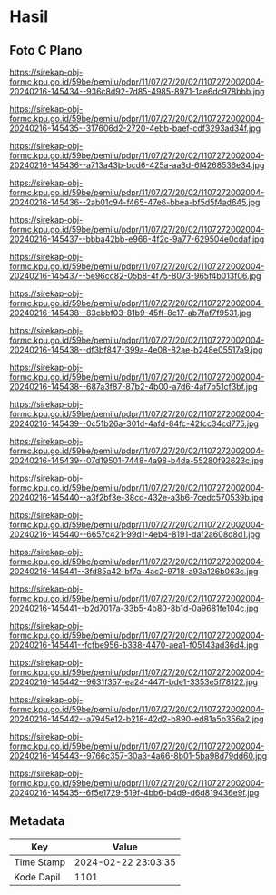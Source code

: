 # Hasil

## Foto C Plano

https://sirekap-obj-formc.kpu.go.id/59be/pemilu/pdpr/11/07/27/20/02/1107272002004-20240216-145434--936c8d92-7d85-4985-8971-1ae6dc978bbb.jpg

https://sirekap-obj-formc.kpu.go.id/59be/pemilu/pdpr/11/07/27/20/02/1107272002004-20240216-145435--317606d2-2720-4ebb-baef-cdf3293ad34f.jpg

https://sirekap-obj-formc.kpu.go.id/59be/pemilu/pdpr/11/07/27/20/02/1107272002004-20240216-145436--a713a43b-bcd6-425a-aa3d-6f4268536e34.jpg

https://sirekap-obj-formc.kpu.go.id/59be/pemilu/pdpr/11/07/27/20/02/1107272002004-20240216-145436--2ab01c94-f465-47e6-bbea-bf5d5f4ad645.jpg

https://sirekap-obj-formc.kpu.go.id/59be/pemilu/pdpr/11/07/27/20/02/1107272002004-20240216-145437--bbba42bb-e966-4f2c-9a77-629504e0cdaf.jpg

https://sirekap-obj-formc.kpu.go.id/59be/pemilu/pdpr/11/07/27/20/02/1107272002004-20240216-145437--5e96cc82-05b8-4f75-8073-965f4b013f06.jpg

https://sirekap-obj-formc.kpu.go.id/59be/pemilu/pdpr/11/07/27/20/02/1107272002004-20240216-145438--83cbbf03-81b9-45ff-8c17-ab7faf7f9531.jpg

https://sirekap-obj-formc.kpu.go.id/59be/pemilu/pdpr/11/07/27/20/02/1107272002004-20240216-145438--df3bf847-399a-4e08-82ae-b248e05517a9.jpg

https://sirekap-obj-formc.kpu.go.id/59be/pemilu/pdpr/11/07/27/20/02/1107272002004-20240216-145438--687a3f87-87b2-4b00-a7d6-4af7b51cf3bf.jpg

https://sirekap-obj-formc.kpu.go.id/59be/pemilu/pdpr/11/07/27/20/02/1107272002004-20240216-145439--0c51b26a-301d-4afd-84fc-42fcc34cd775.jpg

https://sirekap-obj-formc.kpu.go.id/59be/pemilu/pdpr/11/07/27/20/02/1107272002004-20240216-145439--07d19501-7448-4a98-b4da-55280f92623c.jpg

https://sirekap-obj-formc.kpu.go.id/59be/pemilu/pdpr/11/07/27/20/02/1107272002004-20240216-145440--a3f2bf3e-38cd-432e-a3b6-7cedc570539b.jpg

https://sirekap-obj-formc.kpu.go.id/59be/pemilu/pdpr/11/07/27/20/02/1107272002004-20240216-145440--6657c421-99d1-4eb4-8191-daf2a608d8d1.jpg

https://sirekap-obj-formc.kpu.go.id/59be/pemilu/pdpr/11/07/27/20/02/1107272002004-20240216-145441--3fd85a42-bf7a-4ac2-9718-a93a126b063c.jpg

https://sirekap-obj-formc.kpu.go.id/59be/pemilu/pdpr/11/07/27/20/02/1107272002004-20240216-145441--b2d7017a-33b5-4b80-8b1d-0a9681fe104c.jpg

https://sirekap-obj-formc.kpu.go.id/59be/pemilu/pdpr/11/07/27/20/02/1107272002004-20240216-145441--fcfbe956-b338-4470-aea1-f05143ad36d4.jpg

https://sirekap-obj-formc.kpu.go.id/59be/pemilu/pdpr/11/07/27/20/02/1107272002004-20240216-145442--9631f357-ea24-447f-bde1-3353e5f78122.jpg

https://sirekap-obj-formc.kpu.go.id/59be/pemilu/pdpr/11/07/27/20/02/1107272002004-20240216-145442--a7945e12-b218-42d2-b890-ed81a5b356a2.jpg

https://sirekap-obj-formc.kpu.go.id/59be/pemilu/pdpr/11/07/27/20/02/1107272002004-20240216-145443--9766c357-30a3-4a66-8b01-5ba98d79dd60.jpg

https://sirekap-obj-formc.kpu.go.id/59be/pemilu/pdpr/11/07/27/20/02/1107272002004-20240216-145435--6f5e1729-519f-4bb6-b4d9-d6d819436e9f.jpg


## Metadata

| Key        | Value               |
| ---------- | ------------------- |
| Time Stamp | 2024-02-22 23:03:35 |
| Kode Dapil | 1101                |



